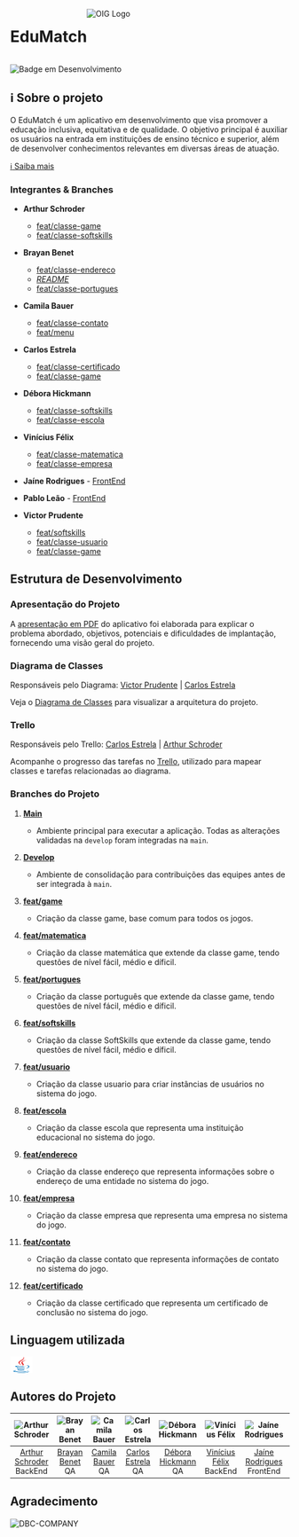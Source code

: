  <div style="display: flex; align-items: center;">
  <h1>EduMatch</h1> <img src="https://cdn.discordapp.com/attachments/1189248506335076532/1193284397340827819/OIG-removebg-preview.png?ex=65ac27b2&is=6599b2b2&hm=6279f3e262abe1fa18348c3635399f35fd233dad72a1700056e585daa58b296b&" width="80" height="80" style="margin-right: 10px;" alt="OIG Logo">
</div>

![Badge em Desenvolvimento](http://img.shields.io/static/v1?label=STATUS&message=Em%20Andamento&color=red&style=for-the-badge)

## :information_source: Sobre o projeto
O EduMatch é um aplicativo em desenvolvimento que visa promover a educação inclusiva, equitativa e de qualidade. O objetivo principal é auxiliar os usuários na entrada em instituições de ensino técnico e superior, além de desenvolver conhecimentos relevantes em diversas áreas de atuação.

[:information_source: Saiba mais](https://github.com/VictorPrudente/vs13-squad9-EduMatch/blob/main/ApresentacaoPDF/EduTech%20-%20Vem%20Ser.pdf)

### Integrantes & Branches

- **Arthur Schroder**
    - [feat/classe-game](https://github.com/VictorPrudente/vs13-squad9-EduMatch/tree/refactor/classe-game)
    - [feat/classe-softskills](https://github.com/VictorPrudente/vs13-squad9-EduMatch/tree/feature/classe-softskills)

- **Brayan Benet**
    - [feat/classe-endereco](https://github.com/VictorPrudente/vs13-squad9-EduMatch/tree/feature/classe-endereco)
    - [*README*](https://github.com/VictorPrudente/vs13-squad9-EduMatch/tree/README)
    - [feat/classe-portugues](https://github.com/VictorPrudente/vs13-squad9-EduMatch/tree/feature/classe-portugues)

- **Camila Bauer**
    - [feat/classe-contato](https://github.com/VictorPrudente/vs13-squad9-EduMatch/tree/)
    - [feat/menu](https://github.com/VictorPrudente/vs13-squad9-EduMatch/tree/feature/menu)

- **Carlos Estrela**
    - [feat/classe-certificado](https://github.com/VictorPrudente/vs13-squad9-EduMatch/tree/feature/classe-certificado)
    - [feat/classe-game](https://github.com/VictorPrudente/vs13-squad9-EduMatch/tree/refactor/classe-game)

- **Débora Hickmann**
    - [feat/classe-softskills](https://github.com/VictorPrudente/vs13-squad9-EduMatch/tree/feature/classe-softskills)
    - [feat/classe-escola](https://github.com/VictorPrudente/vs13-squad9-EduMatch/tree/feature/classe-escola)

- **Vinícius Félix**
    - [feat/classe-matematica](https://github.com/VictorPrudente/vs13-squad9-EduMatch/tree/feature/classe-matematica)
    - [feat/classe-empresa](https://github.com/VictorPrudente/vs13-squad9-EduMatch/tree/feature/classe-Empresa)


- **Jaíne Rodrigues** - [FrontEnd](https://github.com/jaineRodrigues)


- **Pablo Leão** - [FrontEnd](https://github.com/pablo-leao)


- **Victor Prudente**
    - [feat/softskills](https://github.com/VictorPrudente/vs13-squad9-EduMatch/tree/feature/classe-softskills)
    - [feat/classe-usuario](https://github.com/VictorPrudente/vs13-squad9-EduMatch/tree/feature/classe-usuario)
    - [feat/classe-game](https://github.com/VictorPrudente/vs13-squad9-EduMatch/tree/refactor/classe-game)

## Estrutura de Desenvolvimento

### Apresentação do Projeto
A [apresentação em PDF](https://github.com/VictorPrudente/vs13-squad9-EduMatch/blob/main/ApresentacaoPDF/EduTech%20-%20Vem%20Ser.pdf) do aplicativo foi elaborada para explicar o problema abordado, objetivos, potenciais e dificuldades de implantação, fornecendo uma visão geral do projeto.

### Diagrama de Classes
Responsáveis pelo Diagrama: [Victor Prudente](https://github.com/VictorPrudente) | [Carlos Estrela](https://github.com/carlosalbertoestrela)

Veja o [Diagrama de Classes](https://lucid.app/lucidchart/dd95fb56-046f-432b-961e-838688c5f0ae/edit?viewport_loc=-419%2C-1184%2C3126%2C1495%2C0_0&invitationId=inv_65c61243-3a73-4968-b7b7-2a581f1a69a0) para visualizar a arquitetura do projeto.

### Trello
Responsáveis pelo Trello: [Carlos Estrela](https://github.com/carlosalbertoestrela) | [Arthur Schroder](https://github.com/ArthurSchroder)

Acompanhe o progresso das tarefas no [Trello](https://trello.com/b/okeu5gWa/educamatch), utilizado para mapear classes e tarefas relacionadas ao diagrama.

### Branches do Projeto

1. [**Main**](https://github.com/VictorPrudente/vs13-squad9-EduMatch/tree/main)
    - Ambiente principal para executar a aplicação. Todas as alterações validadas na `develop` foram integradas na `main`.

2. [**Develop**](https://github.com/VictorPrudente/vs13-squad9-EduMatch/tree/Develop)
    - Ambiente de consolidação para contribuições das equipes antes de ser integrada à `main`.

3. [**feat/game**](https://github.com/VictorPrudente/vs13-squad9-EduMatch/tree/refactor/classe-game)
    - Criação da classe game, base comum para todos os jogos.

4. [**feat/matematica**](https://github.com/VictorPrudente/vs13-squad9-EduMatch/tree/feature/classe-matematica)
    - Criação da classe matemática que extende da classe game, tendo questões de nível fácil, médio e díficil.

5. [**feat/portugues**](https://github.com/VictorPrudente/vs13-squad9-EduMatch/tree/feature/classe-portugues)
    - Criação da classe português que extende da classe game, tendo questões de nível fácil, médio e díficil.

6. [**feat/softskills**](https://github.com/VictorPrudente/vs13-squad9-EduMatch/tree/feature/classe-sofskills)
    - Criação da classe SoftSkills que extende da classe game, tendo questões de nível fácil, médio e díficil.

7. [**feat/usuario**](https://github.com/VictorPrudente/vs13-squad9-EduMatch/tree/feature/classe-usuario)
    - Criação da classe usuario para criar instâncias de usuários no sistema do jogo.

8. [**feat/escola**](https://github.com/VictorPrudente/vs13-squad9-EduMatch/tree/feature/classe-escola)
    - Criação da classe escola que representa uma instituição educacional no sistema do jogo.

9. [**feat/endereco**](https://github.com/VictorPrudente/vs13-squad9-EduMatch/tree/feature/classe-endereco)
    - Criação da classe endereço que representa informações sobre o endereço de uma entidade no sistema do jogo.

10. [**feat/empresa**](https://github.com/VictorPrudente/vs13-squad9-EduMatch/tree/feature/classe-Empresa)
    - Criação da classe empresa que representa uma empresa no sistema do jogo.

11. [**feat/contato**](https://github.com/VictorPrudente/vs13-squad9-EduMatch/tree/feature/classe-Contato)
    - Criação da classe contato que representa informações de contato no sistema do jogo.

12. [**feat/certificado**](https://github.com/VictorPrudente/vs13-squad9-EduMatch/tree/feature/classe-certificado)
    - Criação da classe certificado que representa um certificado de conclusão no sistema do jogo.


## Linguagem utilizada
  <img align="center" alt="Rafa-Java" height="30" width="40" src="https://raw.githubusercontent.com/devicons/devicon/master/icons/java/java-original.svg">

####
## Autores do Projeto

| ![Arthur Schroder](https://media.licdn.com/dms/image/D4E03AQE-LrTH9UVR6w/profile-displayphoto-shrink_800_800/0/1692737537511?e=1709769600&v=beta&t=998PBs6Ht2ZAV3FoUq2C06cbVV-hnFYer_ZlFE9qLcI) | ![Brayan Benet](https://avatars.githubusercontent.com/u/63371569?v=4) | ![Camila Bauer](https://avatars.githubusercontent.com/u/112354608?v=4) | ![Carlos Estrela](https://avatars.githubusercontent.com/u/69488591?v=4) | ![Débora Hickmann](https://avatars.githubusercontent.com/u/101061552?v=4) | ![Vinícius Félix](https://avatars.githubusercontent.com/u/133911179?v=4) | ![Jaíne Rodrigues](https://avatars.githubusercontent.com/u/93234113?v=4) | ![Pablo Leão](https://media.licdn.com/dms/image/C5603AQHoRy_hhnD87A/profile-displayphoto-shrink_800_800/0/1621551129575?e=1709769600&v=beta&t=pYTRXe20pjxbK1lxOpIWPlF6kzMK-juDxLgBWQES468) | ![Victor Prudente](https://avatars.githubusercontent.com/u/143949574?v=4) |
| :---: | :---: | :---: | :---: | :---: | :---: | :---: | :---: | :---: |
| [Arthur Schroder](https://github.com/ArthurSchroder) <br> BackEnd | [Brayan Benet](https://github.com/brayanbenet) <br> QA | [Camila Bauer](https://github.com/CamilaBauer) <br> QA | [Carlos Estrela](https://github.com/carlosalbertoestrela) <br> QA | [Débora Hickmann](https://github.com/Deboraaahickmann) <br> QA | [Vinícius Félix](https://github.com/galego-vinicius) <br> BackEnd | [Jaíne Rodrigues](https://github.com/jaineRodrigues) <br> FrontEnd | [Pablo Leão](https://github.com/pablo-leao) <br> FrontEnd | [Victor Prudente](https://github.com/VictorPrudente) <br> BackEnd |

####
## Agradecimento
 <img align="center" alt="DBC-COMPANY" height="35" width="35" src="https://media.licdn.com/dms/image/C4D0BAQFszK2MGQUCUA/company-logo_200_200/0/1668687291660?e=1712793600&v=beta&t=lCZTO8Oys0B71J1Yt4Hc66uam-3_3gJZAyWqooiGUVc">